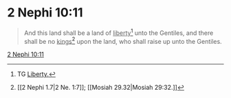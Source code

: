 # 2 Nephi 10:11

> And this land shall be a land of <u>liberty</u>[^a] unto the Gentiles, and there shall be no <u>kings</u>[^b] upon the land, who shall raise up unto the Gentiles.

[2 Nephi 10:11](https://www.churchofjesuschrist.org/study/scriptures/bofm/2-ne/10?lang=eng&id=p11#p11)


[^a]: TG [Liberty.](https://www.churchofjesuschrist.org/study/scriptures/tg/liberty?lang=eng)
[^b]: [[2 Nephi 1.7|2 Ne. 1:7]]; [[Mosiah 29.32|Mosiah 29:32.]]
